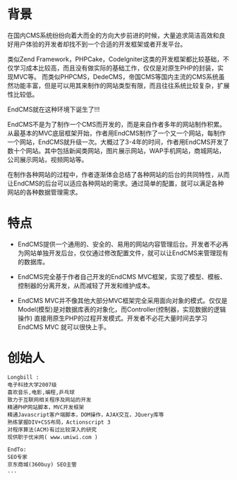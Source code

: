 # 背景 #

<p>在国内CMS系统纷纷向着大而全的方向大步前进的时候，大量追求简洁高效和良好用户体验的开发者却找不到一个合适的开发框架或者开发平台。</p>

<p>类似Zend Framework，PHPCake，CodeIgniter这类的开发框架都比较基础，不仅学习成本比较高，而且没有做实际的基础工作，仅仅是对原生PHP的封装，实现MVC等。 而类似PHPCMS，DedeCMS，帝国CMS等国内主流的CMS系统虽然功能丰富，但是可以用其来制作的网站类型有限，而且往往系统比较复杂，扩展性比较低。</p>

<p>EndCMS就在这种环境下诞生了!!!</p>

<p>EndCMS不是为了制作一个CMS而开发的，而是来自作者多年的网站制作积累。从最基本的MVC底层框架开始，作者用EndCMS制作了一个又一个网站，每制作一个网站，EndCMS就升级一次。大概过了3-4年的时间，作者用EndCMS开发了数十个网站。其中包括新闻类网站，图片展示网站，WAP手机网站，商城网站，公司展示网站，视频网站等。</p>

<p>在制作各种网站的过程中，作者逐渐体会总结了各种网站的后台的共同特性，从而让EndCMS的后台可以适应各种网站的需求。通过简单的配置，就可以满足各种网站的各种数据管理需求。</p>

# 特点 #

  * EndCMS提供一个通用的、安全的、易用的网站内容管理后台。开发者不必再为网站单独开发后台，仅仅通过修改配置文件，就可以让EndCMS来管理现有的数据库。

  * EndCMS完全基于作者自己开发的EndCMS MVC框架，实现了模型、模板、控制器的分离开发，从而减轻了开发和维护成本。

  * EndCMS MVC并不像其他大部分MVC框架完全采用面向对象的模式。仅仅是Model(模型)是对数据库表的对象化，而Controller(控制器，实现数据的逻辑操作) 直接用原生PHP的过程开发模式。开发者不必花大量时间去学习EndCMS MVC 就可以很快上手。

# 创始人 #

```
Longbill :
电子科技大学2007级
喜欢音乐,电影,编程,乒乓球
致力于互联网相关程序及网站的开发
精通PHP网站脚本，MVC开发框架
精通Javascript客户端脚本，DOM操作，AJAX交互，JQuery库等
熟练掌握DIV+CSS布局，Actionscript 3
对程序算法(ACM)有过比较深入的研究
现供职于优米网( www.umiwi.com )
```

```
EndTo:
SEO专家
京东商城(360buy) SEO主管
...
```